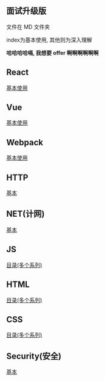 ## 面试升级版

文件在 MD 文件夹

index为基本使用, 其他则为深入理解

**哈哈哈哈嗝, 我想要 offer 啊啊啊啊啊啊**

## React

[基本使用](./MD/React/index.md)

## Vue

[基本使用](./MD/Vue/index.md)

## Webpack

[基本使用](./MD/Webpack/index.md)

## HTTP

[基本](./MD/HTTP/index.md)

## NET(计网)

[基本](./MD/NET/index.md)

## JS

[目录(多个系列)](./MD/JS/index.md)

## HTML

[目录(多个系列)](./MD/HTML/index.md)

## CSS

[目录(多个系列)](./MD/CSS/index.md)

## Security(安全)

[基本](./MD/Security/index.md)

